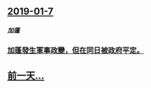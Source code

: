 ## [2019-01-7](/zh/news/2019/01/7/index.md)

##### 加蓬
### [加蓬發生軍事政變，但在同日被政府平定。 ](/zh/news/2019/01/7/加蓬發生軍事政變-但在同日被政府平定.md)
## [前一天...](/zh/news/2019/01/5/index.md)


